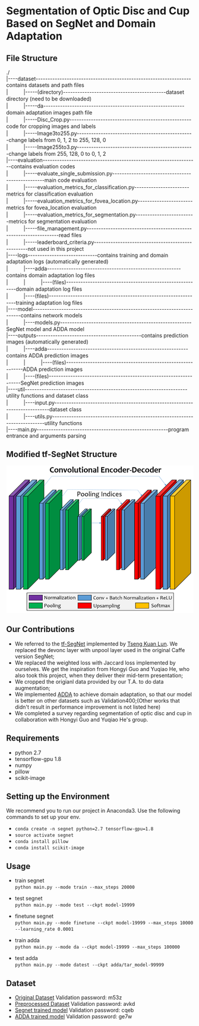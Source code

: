 # Segmentation of Optic Disc and Cup Based on SegNet and Domain Adaptation
## File Structure
./  
|----dataset-----------------------------------------------------------------contains datasets and path files  
|　　　|-----(directory)-------------------------------------------dataset directory (need to be downloaded)  
|　　　|-----da-----------------------------------------------------------domain adaptation images path file  
|　　　|-----Disc_Crop.py---------------------------------------------------code for cropping images and labels  
|　　　|-----Image3to255.py-------------------------------------------------change labels from 0, 1, 2 to 255, 128, 0  
|　　　|-----Image255to3.py-------------------------------------------------change labels from 255, 128, 0 to 0, 1, 2   
|----evaluation-----------------------------------------------------------------contains evaluation codes     
|　　　|-----evaluate_single_submission.py-------------------------------------------------main code evaluation  
|　　　|-----evaluation_metrics_for_classification.py-----------------------metrics for classification evaluation  
|　　　|-----evaluation_metrics_for_fovea_location.py-----------------------metrics for fovea_location evaluation   
|　　　|-----evaluation_metrics_for_segmentation.py-------------------------metrics for segmentation evaluation   
|　　　|-----file_management.py------------------------------------------------------------------read files  
|　　　|-----leaderboard_criteria.py--------------------------------------------------not used in this project   
|----logs-----------------------------contains training and domain adaptation logs (automatically generated)  
|　　　|----adda--------------------------------------------------------contains domain adaptation log files  
|　　　|　　　|----(files)---------------------------------------------------------domain adaptation log files  
|　　　|----(files)----------------------------------------------------------------training adaptation log files  
|----model-------------------------------------------------------------------------contains network models  
|　　　|----models.py-------------------------------------------------------SegNet model and ADDA model  
|----outputs--------------------------------------------contains prediction images (automatically generated)  
|　　　|----adda-----------------------------------------------------------contains ADDA prediction images  
|　　　|　　　|----(files)------------------------------------------------------------ADDA prediction images  
|　　　|----(files)------------------------------------------------------------------SegNet prediction images  
|----util--------------------------------------------------------------------utility functions and dataset class  
|　　　|----input.py----------------------------------------------------------------------------dataset class  
|　　　|----utils.py---------------------------------------------------------------------------utility functions  
|----main.py-------------------------------------------------------program entrance and arguments parsing

## Modified tf-SegNet Structure
![alt text](/SegNet_modified.png "Title")

## Our Contributions
* We referred to the [tf-SegNet](https://github.com/tkuanlun350/Tensorflow-SegNet "Title") implemented by [Tseng Kuan Lun](https://github.com/tkuanlun350 "title"). We replaced the devonc layer with unpool layer used in the original Caffe version SegNet;
* We replaced the weighted loss with Jaccard loss implemented by ourselves. We get the inspiration from Hongyi Guo and Yuqiao He, who also took this project, when they deliver their mid-term presentation;
* We cropped the origianl data provided by our T.A. to do data augmentation;
* We implemented [ADDA](http://openaccess.thecvf.com/content_cvpr_2017/papers/Tzeng_Adversarial_Discriminative_Domain_CVPR_2017_paper.pdf "Title") to achieve domain adaptation, so that our model is better on other datasets such as Validation400;(Other works that didn't result in performance improvement is not listed here)
* We completed a survey regarding segmentation of optic disc and cup in collaboration with Hongyi Guo and Yuqiao He's group.

## Requirements
* python 2.7
* tensorflow-gpu 1.8
* numpy
* pillow
* scikit-image

## Setting up the Environment
We recommend you to run our project in Anaconda3. Use the following commands to set up your env.
- `conda create -n segnet python=2.7 tensorflow-gpu=1.8`
- `source activate segnet`
- `conda install pillow`
- `conda install scikit-image`


## Usage
- train segnet  
`python main.py --mode train --max_steps 20000`

- test segnet  
`python main.py --mode test --ckpt model-19999`

- finetune segnet  
`python main.py --mode finetune --ckpt model-19999 --max_steps 10000 --learning_rate 0.0001`

- train adda  
`python main.py --mode da --ckpt model-19999 --max_steps 100000`

- test adda  
`python main.py --mode datest --ckpt adda/tar_model-99999`

## Dataset
- [Original Dataset](https://pan.baidu.com/share/init?surl=AIhsyDsmYeg84izrMR0eNQ "Title") Validation password: m53z  
- [Preprocessed Dataset](https://pan.baidu.com/s/15B40Q4Qz5se3yV12UiLJbw "Title") Validation password: avkd  
- [Segnet trained model](https://pan.baidu.com/s/16WHkvr4wdll6sT3Sc_A7_g "Title") Validation password: cqeb  
- [ADDA trained model](https://pan.baidu.com/s/1bBLX5BMn0q_0Qibq9-vGpA "Title") Validation password: ge7w  
